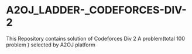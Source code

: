# A2OJ_LADDER-_CODEFORCES-DIV-2
This Repository contains solution of Codeforces Div 2 A problem(total 100 problem ) selected by A2OJ platform
